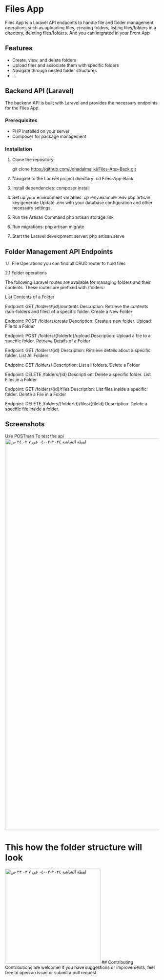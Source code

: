 # Files App

Files App is a  Laravel API endpoints to handle file and folder management operations such as uploading files, creating folders, listing files/folders in a directory, deleting files/folders.
And you can intgrated in your Front App
## Features

- Create, view, and delete folders
- Upload files and associate them with specific folders
- Navigate through nested folder structures
- ...

## Backend API (Laravel)

The backend API is built with Laravel and provides the necessary endpoints for the Files App.

### Prerequisites

- PHP installed on your server
- Composer for package management

### Installation

1. Clone the repository:

   git clone https://github.com/Jehadalmaliki/Files-App-Back.git
   
2. Navigate to the Laravel project directory:
  cd Files-App-Back

3. Install dependencies:
 composer install
 
4. Set up your environment variables:
  cp .env.example .env
  php artisan key:generate
  Update .env with your database configuration and other necessary settings.

5. Run the Artisan Command
   php artisan storage:link


6. Run migrations:
   php artisan migrate
   
7. Start the Laravel development server:
    php artisan serve

    
## Folder Management API Endpoints 
1.1. File Operations
 you can find all CRUD router to hold files 
 
2.1 Folder operations

The following Laravel routes are available for managing folders and their contents. These routes are prefixed with /folders:

List Contents of a Folder

Endpoint: GET /folders/{id}/contents
Description: Retrieve the contents (sub-folders and files) of a specific folder.
Create a New Folder

Endpoint: POST /folders/create
Description: Create a new folder.
Upload File to a Folder

Endpoint: POST /folders/{folderId}/upload
Description: Upload a file to a specific folder.
Retrieve Details of a Folder

Endpoint: GET /folders/{id}
Description: Retrieve details about a specific folder.
List All Folders

Endpoint: GET /folders/
Description: List all folders.
Delete a Folder

Endpoint: DELETE /folders/{id}
Descripti
on: Delete a specific folder.
List Files in a Folder

Endpoint: GET /folders/{id}/files
Description: List files inside a specific folder.
Delete a File in a Folder

Endpoint: DELETE /folders/{folderId}/files/{fileId}
Description: Delete a specific file inside a folder.
## Screenshots
Use POSTman To test the api 
<img width="1283" alt="‏لقطة الشاشة ٢٠٢٤-٠٢-٠٤ في ٧ ٠٢ ٢٤ ص" src="https://github.com/Jehadalmaliki/Files-App-Back/assets/49036484/161d12ca-e6fc-44f1-8c50-06bf81993825">

# This how the folder structure will look 
<img width="312" alt="‏لقطة الشاشة ٢٠٢٤-٠٢-٠٤ في ٧ ٠٣ ٢٣ ص" src="https://github.com/Jehadalmaliki/Files-App-Back/assets/49036484/26db2b7a-b76c-4eb1-92ca-e296359d8925">
## Contributing
Contributions are welcome! If you have suggestions or improvements, feel free to open an issue or submit a pull request.


